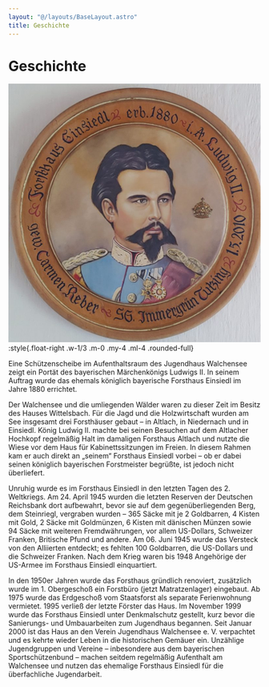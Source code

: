 ```yaml
---
layout: "@/layouts/BaseLayout.astro"
title: Geschichte
---
```


# Geschichte

![](src/images/schuetzenscheibe-ludwig-forsthaus-einsiedl.jpg):style{.float-right .w-1/3 .m-0 .my-4 .ml-4 .rounded-full}

Eine Schützenscheibe im Aufenthaltsraum des Jugendhaus Walchensee zeigt ein Portät des bayerischen Märchenkönigs Ludwigs II. In seinem Auftrag wurde das ehemals königlich bayerische Forsthaus Einsiedl im Jahre 1880 errichtet.

Der Walchensee und die umliegenden Wälder waren zu dieser Zeit im Besitz des Hauses Wittelsbach. Für die Jagd und die Holzwirtschaft wurden am See insgesamt drei Forsthäuser gebaut – in Altlach, in Niedernach und in Einsiedl. König Ludwig II. machte bei seinen Besuchen auf dem Altlacher Hochkopf regelmäßig Halt im damaligen Forsthaus Altlach und nutzte die Wiese vor dem Haus für Kabinettssitzungen im Freien. In diesem Rahmen kam er auch direkt an „seinem“ Forsthaus Einsiedl vorbei – ob er dabei seinen königlich bayerischen Forstmeister begrüßte, ist jedoch nicht überliefert.

Unruhig wurde es im Forsthaus Einsiedl in den letzten Tagen des 2. Weltkriegs. Am 24. April 1945 wurden die letzten Reserven der Deutschen Reichsbank dort aufbewahrt, bevor sie auf dem gegenüberliegenden Berg, dem Steinriegl, vergraben wurden – 365 Säcke mit je 2 Goldbarren, 4 Kisten mit Gold, 2 Säcke mit Goldmünzen, 6 Kisten mit dänischen Münzen sowie 94 Säcke mit weiteren Fremdwährungen, vor allem US-Dollars, Schweizer Franken, Britische Pfund und andere. Am 06. Juni 1945 wurde das Versteck von den Alliierten entdeckt; es fehlten 100 Goldbarren, die US-Dollars und die Schweizer Franken. Nach dem Krieg waren bis 1948 Angehörige der US-Armee im Forsthaus Einsiedl einquartiert.

In den 1950er Jahren wurde das Forsthaus gründlich renoviert, zusätzlich wurde im 1. Obergeschoß ein Forstbüro (jetzt Matratzenlager) eingebaut. Ab 1975 wurde das Erdgeschoß vom Staatsforst als separate Ferienwohnung vermietet. 1995 verließ der letzte Förster das Haus. Im November 1999 wurde das Forsthaus Einsiedl unter Denkmalschutz gestellt, kurz bevor die Sanierungs- und Umbauarbeiten zum Jugendhaus begannen. Seit Januar 2000 ist das Haus an den Verein Jugendhaus Walchensee e. V. verpachtet und es kehrte wieder Leben in die historischen Gemäuer ein. Unzählige Jugendgruppen und Vereine – inbesondere aus dem bayerischen Sportschützenbund – machen seitdem regelmäßig Aufenthalt am Walchensee und nutzen das ehemalige Forsthaus Einsiedl für die überfachliche Jugendarbeit.

